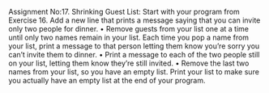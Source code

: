  Assignment No:17. Shrinking Guest List: 
 Start with your program from Exercise 16. Add a new line that prints a message saying that you can invite only two people for dinner.
 • Remove guests from your list one at a time until only two names remain in your list. Each time you pop a name from your list, print a message to that person letting them know you’re sorry you can’t invite them to dinner.
 • Print a message to each of the two people still on your list, letting them know they’re still invited.
 • Remove the last two names from your list, so you have an empty list. Print your list to make sure you actually have an empty list at the end
of your program.
